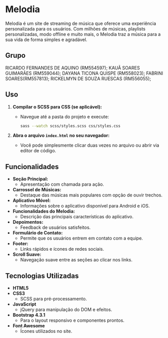 
# Melodia

Melodia é um site de streaming de música que oferece uma experiência personalizada para os usuários. Com milhões de músicas, playlists personalizadas, modo offline e muito mais, o Melodia traz a música para a sua vida de forma simples e agradável.

## Grupo
RICARDO FERNANDES DE AQUINO (RM554597);
KAUÃ SOARES GUIMARÃES (RM559044);
DAYANA TICONA QUISPE (RM558023);
FABRINI SOARES(RM557813);
RICKELMYN DE SOUZA RUESCAS (RM556055);


## Uso

1. **Compilar o SCSS para CSS (se aplicável):**

   - Navegue até a pasta do projeto e execute:
     ```bash
     sass --watch scss/styles.scss css/styles.css
     ```

2. **Abra o arquivo `index.html` no seu navegador:**

   - Você pode simplesmente clicar duas vezes no arquivo ou abrir via editor de código.

## Funcionalidades

- **Seção Principal:**
  - Apresentação com chamada para ação.
- **Carrossel de Músicas:**
  - Destaque das músicas mais populares com opção de ouvir trechos.
- **Aplicativo Móvel:**
  - Informações sobre o aplicativo disponível para Android e iOS.
- **Funcionalidades do Melodia:**
  - Descrição das principais características do aplicativo.
- **Depoimentos:**
  - Feedback de usuários satisfeitos.
- **Formulário de Contato:**
  - Permite que os usuários entrem em contato com a equipe.
- **Footer:**
  - Links rápidos e ícones de redes sociais.
- **Scroll Suave:**
  - Navegação suave entre as seções ao clicar nos links.

## Tecnologias Utilizadas

- **HTML5**
- **CSS3**
  - SCSS para pré-processamento.
- **JavaScript**
  - jQuery para manipulação do DOM e efeitos.
- **Bootstrap 4.3.1**
  - Para o layout responsivo e componentes prontos.
- **Font Awesome**
  - Ícones utilizados no site.

